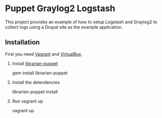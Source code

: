 # Puppet Graylog2 Logstash

This project provides an example of how to setup Logstash and Graylog2 to collect logs using a Drupal site as the example application.

## Installation

First you need [Vagrant](http://www.vagrantup.com/) and [VirtualBox](https://www.virtualbox.org/).

1. Install [librarian-puppet](https://github.com/rodjek/librarian-puppet)

    gem install librarian-puppet

2. Install the delendencies

    librarian-puppet install

3. Run vagrant up

    vagrant up
